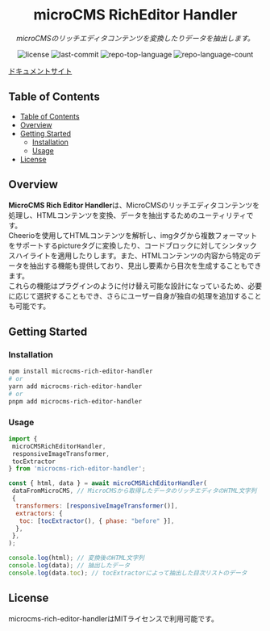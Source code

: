 
<p align="center"><h1 align="center">microCMS RichEditor Handler</h1></p>
<p align="center">
 <em>microCMSのリッチエディタコンテンツを変換したりデータを抽出します。</em>
</p>
<p align="center">
 <img src="https://img.shields.io/github/license/dc7290/microcms-rich-editor-handler?style=default&logo=opensourceinitiative&logoColor=white&color=0080ff" alt="license">
 <img src="https://img.shields.io/github/last-commit/dc7290/microcms-rich-editor-handler?style=default&logo=git&logoColor=white&color=0080ff" alt="last-commit">
 <img src="https://img.shields.io/github/languages/top/dc7290/microcms-rich-editor-handler?style=default&color=0080ff" alt="repo-top-language">
 <img src="https://img.shields.io/github/languages/count/dc7290/microcms-rich-editor-handler?style=default&color=0080ff" alt="repo-language-count">
</p>

[ドキュメントサイト](https://microcms-rich-editor-handler.vercel.app)

## Table of Contents

- [Table of Contents](#table-of-contents)
- [Overview](#overview)
- [Getting Started](#getting-started)
  - [Installation](#installation)
  - [Usage](#usage)
- [License](#license)

## Overview

**MicroCMS Rich Editor Handler**は、MicroCMSのリッチエディタコンテンツを処理し、HTMLコンテンツを変換、データを抽出するためのユーティリティです。  
Cheerioを使用してHTMLコンテンツを解析し、imgタグから複数フォーマットをサポートするpictureタグに変換したり、コードブロックに対してシンタックスハイライトを適用したりします。また、HTMLコンテンツの内容から特定のデータを抽出する機能も提供しており、見出し要素から目次を生成することもできます。  
これらの機能はプラグインのように付け替え可能な設計になっているため、必要に応じて選択することもでき、さらにユーザー自身が独自の処理を追加することも可能です。

## Getting Started

### Installation

```sh
npm install microcms-rich-editor-handler
# or
yarn add microcms-rich-editor-handler
# or
pnpm add microcms-rich-editor-handler
```

### Usage

```js
import {
 microCMSRichEditorHandler,
 responsiveImageTransformer,
 tocExtractor
} from 'microcms-rich-editor-handler';

const { html, data } = await microCMSRichEditorHandler(
 dataFromMicroCMS, // MicroCMSから取得したデータのリッチエディタのHTML文字列
 {
  transformers: [responsiveImageTransformer()],
  extractors: {
   toc: [tocExtractor(), { phase: "before" }],
  },
 },
);

console.log(html); // 変換後のHTML文字列
console.log(data); // 抽出したデータ
console.log(data.toc); // tocExtractorによって抽出した目次リストのデータ
```

## License

microcms-rich-editor-handlerはMITライセンスで利用可能です。
